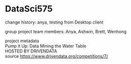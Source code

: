 # DataSci575
change history: anya, testing from Desktop client

group project
team members: Anya, Ashwin, Brett, Wenhong

project metadata  
Pump it Up: Data Mining the Water Table  
HOSTED BY DRIVENDATA  
source https://www.drivendata.org/competitions/7/  
